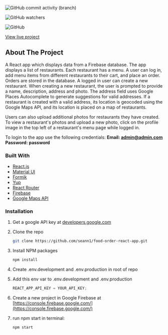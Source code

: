 ![GitHub commit activity (branch)](https://img.shields.io/github/commit-activity/w/seann1/food-order-react-app?style=plastic)

![GitHub watchers](https://img.shields.io/github/watchers/seann1/food-order-react-app?style=social)

![GitHub](https://img.shields.io/github/license/seann1/food-order-react-app)

[View live project](https://food-order-app-d078d.web.app/)

## About The Project

A React app which displays data from a Firebase database. The app displays a list of restaurants. Each restaurant has a menu. A user can log in, add menu items from different restaurants to their cart, and place an order. Orders are stored in the database. A logged in user can create a new restaurant. When creating a new restaurant, the user is prompted to provide a name, description, address and photo. The address field uses Google Places Autocomplete to generate suggestions for valid addresses. If a restaurant is created with a valid address, its location is geocoded using the Google Maps API, and its location is placed on a map of restaurants.

Users can also upload additional photos for restaurants they have created. To view a restaurant's photos and upload a new photo, click on the profile image in the top left of a restaurant's menu page while logged in.

To login to the app use the following credentials:
**Email: admin@admin.com**
**Password: password**

### Built With

- [React.js](https://reactjs.org/)
- [Material UI](https://mui.com/)
- [Formik](https://formik.org/)
- [Yup](https://github.com/jquense/yup)
- [React Router](https://reactrouter.com/)
- [Firebase](https://firebase.google.com/)
- [Google Maps API](https://developers.google.com/maps)

### Installation

1. Get a google API key at [developers.google.com](https://developers.google.com/maps/documentation/javascript/get-api-key)
2. Clone the repo
   ```sh
   git clone https://github.com/seann1/food-order-react-app.git
   ```
3. Install NPM packages
   ```sh
   npm install
   ```
4. Create .env.development and .env.production in root of repo

5. Add this env var to .env.development and .env.production

   ```js
   REACT_APP_API_KEY = YOUR_API_KEY;
   ```

6. Create a new project in Google Firebase at [https://console.firebase.google.com/](https://console.firebase.google.com/)

7. run npm start in terminal:
   ```sh
   npm start
   ```
